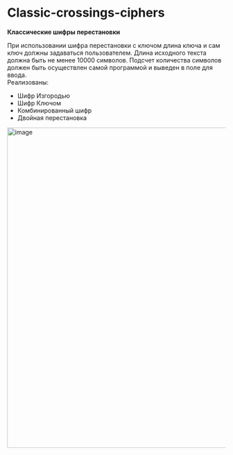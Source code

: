 # Classic-crossings-ciphers
**Классические шифры перестановки**

При использовании шифра перестановки с ключом длина ключа и сам ключ должны задаваться пользователем. Длина исходного текста должна быть не менее 10000 символов. Подсчет количества символов должен быть осуществлен самой программой и выведен в  поле для ввода.  
Реализованы:
- Шифр Изгородью
- Шифр Ключом
- Комбинированный шифр
- Двойная перестановка
<img width="1125" height="739" alt="image" src="https://github.com/user-attachments/assets/b677a389-73a2-4a1b-a91d-616523017a98" />
